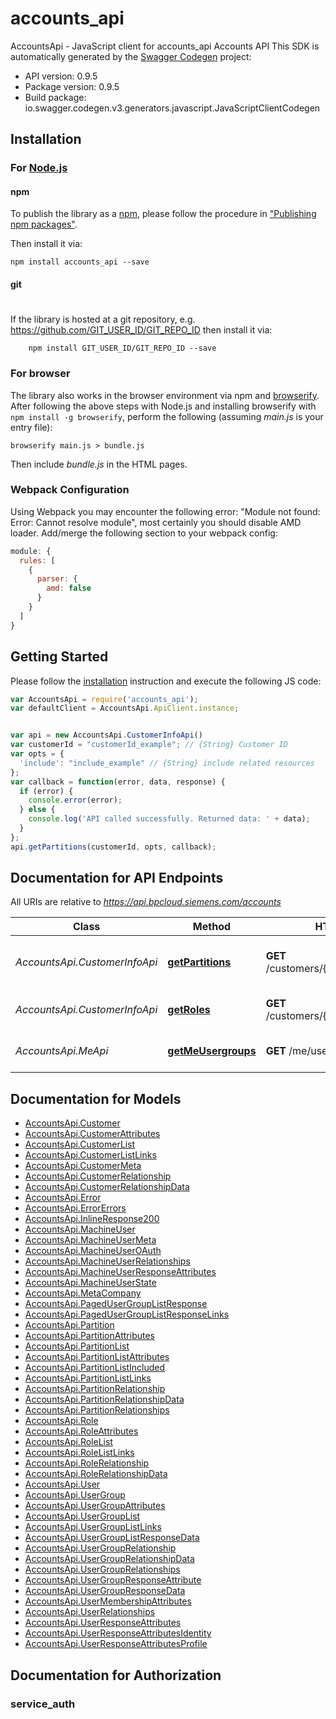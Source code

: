 # accounts_api

AccountsApi - JavaScript client for accounts_api
Accounts API 
This SDK is automatically generated by the [Swagger Codegen](https://github.com/swagger-api/swagger-codegen) project:

- API version: 0.9.5
- Package version: 0.9.5
- Build package: io.swagger.codegen.v3.generators.javascript.JavaScriptClientCodegen

## Installation

### For [Node.js](https://nodejs.org/)

#### npm

To publish the library as a [npm](https://www.npmjs.com/),
please follow the procedure in ["Publishing npm packages"](https://docs.npmjs.com/getting-started/publishing-npm-packages).

Then install it via:

```shell
npm install accounts_api --save
```

#### git
#
If the library is hosted at a git repository, e.g.
https://github.com/GIT_USER_ID/GIT_REPO_ID
then install it via:

```shell
    npm install GIT_USER_ID/GIT_REPO_ID --save
```

### For browser

The library also works in the browser environment via npm and [browserify](http://browserify.org/). After following
the above steps with Node.js and installing browserify with `npm install -g browserify`,
perform the following (assuming *main.js* is your entry file):

```shell
browserify main.js > bundle.js
```

Then include *bundle.js* in the HTML pages.

### Webpack Configuration

Using Webpack you may encounter the following error: "Module not found: Error:
Cannot resolve module", most certainly you should disable AMD loader. Add/merge
the following section to your webpack config:

```javascript
module: {
  rules: [
    {
      parser: {
        amd: false
      }
    }
  ]
}
```

## Getting Started

Please follow the [installation](#installation) instruction and execute the following JS code:

```javascript
var AccountsApi = require('accounts_api');
var defaultClient = AccountsApi.ApiClient.instance;


var api = new AccountsApi.CustomerInfoApi()
var customerId = "customerId_example"; // {String} Customer ID
var opts = { 
  'include': "include_example" // {String} include related resources
};
var callback = function(error, data, response) {
  if (error) {
    console.error(error);
  } else {
    console.log('API called successfully. Returned data: ' + data);
  }
};
api.getPartitions(customerId, opts, callback);
```

## Documentation for API Endpoints

All URIs are relative to *https://api.bpcloud.siemens.com/accounts*

Class | Method | HTTP request | Description
------------ | ------------- | ------------- | -------------
*AccountsApi.CustomerInfoApi* | [**getPartitions**](docs/CustomerInfoApi.md#getPartitions) | **GET** /customers/{customerId}/partitions | List Partitions for Customer
*AccountsApi.CustomerInfoApi* | [**getRoles**](docs/CustomerInfoApi.md#getRoles) | **GET** /customers/{customerId}/roles | List Roles for Customer
*AccountsApi.MeApi* | [**getMeUsergroups**](docs/MeApi.md#getMeUsergroups) | **GET** /me/usergroups | Get the usergroups of caller

## Documentation for Models

 - [AccountsApi.Customer](docs/Customer.md)
 - [AccountsApi.CustomerAttributes](docs/CustomerAttributes.md)
 - [AccountsApi.CustomerList](docs/CustomerList.md)
 - [AccountsApi.CustomerListLinks](docs/CustomerListLinks.md)
 - [AccountsApi.CustomerMeta](docs/CustomerMeta.md)
 - [AccountsApi.CustomerRelationship](docs/CustomerRelationship.md)
 - [AccountsApi.CustomerRelationshipData](docs/CustomerRelationshipData.md)
 - [AccountsApi.Error](docs/Error.md)
 - [AccountsApi.ErrorErrors](docs/ErrorErrors.md)
 - [AccountsApi.InlineResponse200](docs/InlineResponse200.md)
 - [AccountsApi.MachineUser](docs/MachineUser.md)
 - [AccountsApi.MachineUserMeta](docs/MachineUserMeta.md)
 - [AccountsApi.MachineUserOAuth](docs/MachineUserOAuth.md)
 - [AccountsApi.MachineUserRelationships](docs/MachineUserRelationships.md)
 - [AccountsApi.MachineUserResponseAttributes](docs/MachineUserResponseAttributes.md)
 - [AccountsApi.MachineUserState](docs/MachineUserState.md)
 - [AccountsApi.MetaCompany](docs/MetaCompany.md)
 - [AccountsApi.PagedUserGroupListResponse](docs/PagedUserGroupListResponse.md)
 - [AccountsApi.PagedUserGroupListResponseLinks](docs/PagedUserGroupListResponseLinks.md)
 - [AccountsApi.Partition](docs/Partition.md)
 - [AccountsApi.PartitionAttributes](docs/PartitionAttributes.md)
 - [AccountsApi.PartitionList](docs/PartitionList.md)
 - [AccountsApi.PartitionListAttributes](docs/PartitionListAttributes.md)
 - [AccountsApi.PartitionListIncluded](docs/PartitionListIncluded.md)
 - [AccountsApi.PartitionListLinks](docs/PartitionListLinks.md)
 - [AccountsApi.PartitionRelationship](docs/PartitionRelationship.md)
 - [AccountsApi.PartitionRelationshipData](docs/PartitionRelationshipData.md)
 - [AccountsApi.PartitionRelationships](docs/PartitionRelationships.md)
 - [AccountsApi.Role](docs/Role.md)
 - [AccountsApi.RoleAttributes](docs/RoleAttributes.md)
 - [AccountsApi.RoleList](docs/RoleList.md)
 - [AccountsApi.RoleListLinks](docs/RoleListLinks.md)
 - [AccountsApi.RoleRelationship](docs/RoleRelationship.md)
 - [AccountsApi.RoleRelationshipData](docs/RoleRelationshipData.md)
 - [AccountsApi.User](docs/User.md)
 - [AccountsApi.UserGroup](docs/UserGroup.md)
 - [AccountsApi.UserGroupAttributes](docs/UserGroupAttributes.md)
 - [AccountsApi.UserGroupList](docs/UserGroupList.md)
 - [AccountsApi.UserGroupListLinks](docs/UserGroupListLinks.md)
 - [AccountsApi.UserGroupListResponseData](docs/UserGroupListResponseData.md)
 - [AccountsApi.UserGroupRelationship](docs/UserGroupRelationship.md)
 - [AccountsApi.UserGroupRelationshipData](docs/UserGroupRelationshipData.md)
 - [AccountsApi.UserGroupRelationships](docs/UserGroupRelationships.md)
 - [AccountsApi.UserGroupResponseAttribute](docs/UserGroupResponseAttribute.md)
 - [AccountsApi.UserGroupResponseData](docs/UserGroupResponseData.md)
 - [AccountsApi.UserMembershipAttributes](docs/UserMembershipAttributes.md)
 - [AccountsApi.UserRelationships](docs/UserRelationships.md)
 - [AccountsApi.UserResponseAttributes](docs/UserResponseAttributes.md)
 - [AccountsApi.UserResponseAttributesIdentity](docs/UserResponseAttributesIdentity.md)
 - [AccountsApi.UserResponseAttributesProfile](docs/UserResponseAttributesProfile.md)

## Documentation for Authorization


### service_auth


